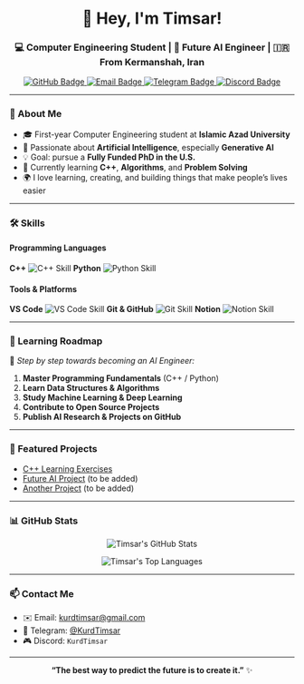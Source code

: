<h1 align="center">👋 Hey, I'm Timsar!</h1>
<h3 align="center">💻 Computer Engineering Student | 🌱 Future AI Engineer | 🇮🇷 From Kermanshah, Iran</h3>

<p align="center">
  <a href="https://github.com/Timsar">
    <img src="https://img.shields.io/badge/GitHub-100000?style=for-the-badge&logo=github&logoColor=white" alt="GitHub Badge"/>
  </a>
  <a href="mailto:kurdtimsar@gmail.com">
    <img src="https://img.shields.io/badge/Email-D14836?style=for-the-badge&logo=gmail&logoColor=white" alt="Email Badge"/>
  </a>
  <a href="https://t.me/KurdTimsar">
    <img src="https://img.shields.io/badge/Telegram-0088cc?style=for-the-badge&logo=telegram&logoColor=white" alt="Telegram Badge"/>
  </a>
  <a href="https://discord.gg/KurdTimsar">
    <img src="https://img.shields.io/badge/Discord-5865F2?style=for-the-badge&logo=discord&logoColor=white" alt="Discord Badge"/>
  </a>
</p>

---

### 🧠 About Me
- 🎓 First-year Computer Engineering student at **Islamic Azad University**
- 🤖 Passionate about **Artificial Intelligence**, especially **Generative AI**
- 💡 Goal: pursue a **Fully Funded PhD in the U.S.**
- 🐣 Currently learning **C++**, **Algorithms**, and **Problem Solving**
- 🌍 I love learning, creating, and building things that make people’s lives easier

---

### 🛠️ Skills

#### Programming Languages
<p align="left">
  <b>C++</b>  
  <img src="https://img.shields.io/badge/Proficiency-60%25-red?style=for-the-badge" alt="C++ Skill"/>  
  <b>Python</b>  
  <img src="https://img.shields.io/badge/Proficiency-40%25-yellow?style=for-the-badge" alt="Python Skill"/>  
</p>

#### Tools & Platforms
<p align="left">
  <b>VS Code</b>  
  <img src="https://img.shields.io/badge/Proficiency-70%25-blue?style=for-the-badge" alt="VS Code Skill"/>  
  <b>Git & GitHub</b>  
  <img src="https://img.shields.io/badge/Proficiency-50%25-orange?style=for-the-badge" alt="Git Skill"/>  
  <b>Notion</b>  
  <img src="https://img.shields.io/badge/Proficiency-60%25-black?style=for-the-badge" alt="Notion Skill"/>  
</p>

---

### 🌟 Learning Roadmap
🚀 *Step by step towards becoming an AI Engineer:*
1. **Master Programming Fundamentals** (C++ / Python)
2. **Learn Data Structures & Algorithms**
3. **Study Machine Learning & Deep Learning**
4. **Contribute to Open Source Projects**
5. **Publish AI Research & Projects on GitHub**

---

### 📂 Featured Projects
- [C++ Learning Exercises](https://github.com/Timsar/learning-cpp)  
- [Future AI Project](#) (to be added)  
- [Another Project](#) (to be added)

---

### 📊 GitHub Stats
<p align="center">
  <img src="https://github-readme-stats.vercel.app/api?username=Timsar&show_icons=true&theme=radical" alt="Timsar's GitHub Stats"/>
</p>
<p align="center">
  <img src="https://github-readme-stats.vercel.app/api/top-langs/?username=Timsar&layout=compact&theme=radical" alt="Timsar's Top Languages"/>
</p>

---

### 📫 Contact Me
- ✉️ Email: [kurdtimsar@gmail.com](mailto:kurdtimsar@gmail.com)  
- 💬 Telegram: [@KurdTimsar](https://t.me/KurdTimsar)  
- 🎮 Discord: `KurdTimsar`  

---

<p align="center">
  <b>“The best way to predict the future is to create it.”</b> ✨
</p>
